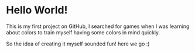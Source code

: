 # Hello World!

This is my first project on GitHub, I searched for games when I was learning about colors to train myself having some colors in mind quickly.

So the idea of creating it myself sounded fun! here we go :)